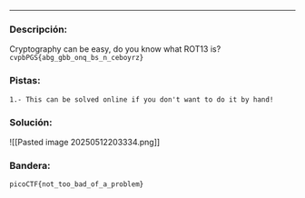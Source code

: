 ***
### Descripción:
Cryptography can be easy, do you know what ROT13 is? `cvpbPGS{abg_gbb_onq_bs_n_ceboyrz}`

### Pistas: 
```
1.- This can be solved online if you don't want to do it by hand!
```

### Solución:
![[Pasted image 20250512203334.png]]

### Bandera:
```
picoCTF{not_too_bad_of_a_problem}
```
